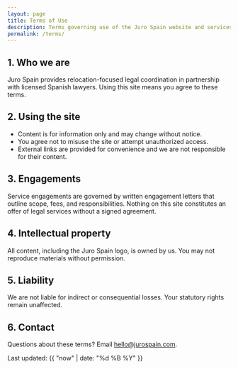 ```yaml
---
layout: page
title: Terms of Use
description: Terms governing use of the Juro Spain website and services.
permalink: /terms/
---
```

## 1. Who we are

Juro Spain provides relocation-focused legal coordination in partnership with licensed Spanish lawyers. Using this site means you agree to these terms.

## 2. Using the site

- Content is for information only and may change without notice.
- You agree not to misuse the site or attempt unauthorized access.
- External links are provided for convenience and we are not responsible for their content.

## 3. Engagements

Service engagements are governed by written engagement letters that outline scope, fees, and responsibilities. Nothing on this site constitutes an offer of legal services without a signed agreement.

## 4. Intellectual property

All content, including the Juro Spain logo, is owned by us. You may not reproduce materials without permission.

## 5. Liability

We are not liable for indirect or consequential losses. Your statutory rights remain unaffected.

## 6. Contact

Questions about these terms? Email [hello@jurospain.com](mailto:hello@jurospain.com).

Last updated: {{ "now" | date: "%d %B %Y" }}
